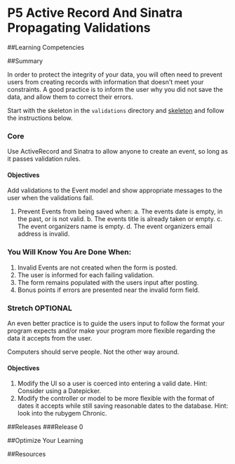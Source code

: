 # P5 Active Record And Sinatra Propagating Validations 
 
##Learning Competencies 

##Summary 

In order to protect the integrity of your data, you will often need to prevent
users from creating records with information that doesn't meet your constraints.
A good practice is to inform the user why you did not save the data, and allow
them to correct their errors.

Start with the skeleton in the `validations` directory and 
[skeleton](http://s3.amazonaws.com/dbc_socrates/challenges/ar-propagate-validations.zip)
and follow the instructions below.

### Core
Use ActiveRecord and Sinatra to allow anyone to create an event, so long as it
passes validation rules.

#### Objectives
Add validations to the Event model and show appropriate messages to the user
when the validations fail.

1. Prevent Events from being saved when:
  a. The events date is empty, in the past, or is not valid.
  b. The events title is already taken or empty.
  c. The event organizers name is empty.
  d. The event organizers email address is invalid.


### You Will Know You Are Done When:

1. Invalid Events are not created when the form is posted.
2. The user is informed for each failing validation.
2. The form remains populated with the users input after posting.
3. Bonus points if errors are presented near the invalid form field.


### Stretch OPTIONAL
An even better practice is to guide the users input to follow the format your
program expects and/or make your program more flexible regarding the data it
accepts from the user.

Computers should serve people. Not the other way around.

#### Objectives

1. Modify the UI so a user is coerced into entering a valid date. Hint: Consider
   using a Datepicker.
2. Modify the controller or model to be more flexible with the format of dates it
   accepts while still saving reasonable dates to the database. Hint: look into
   the rubygem Chronic.
 

##Releases
###Release 0 

##Optimize Your Learning 

##Resources